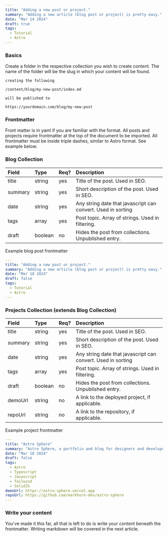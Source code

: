 ```yaml
---
title: "Adding a new post or project."
summary: "Adding a new article (blog post or project) is pretty easy."
date: "Mar 14 2024"
draft: true
tags:
  - Tutorial
  - Astro
---
```


### Basics

Create a folder in the respective collection you wish to create content. The name of the folder will be the slug in which your content will be found.

```text
creating the following

/content/blog/my-new-post/index.md

will be published to

https://yourdomain.com/blog/my-new-post

```

### Frontmatter

Front matter is in yaml if you are familiar with the format. All posts and projects require frontmatter at the top of the document to be imported. All frontmatter must be inside triple dashes, similar to Astro format. See example below.

### Blog Collection

| Field   | Type    | Req? | Description                                                  |
| :------ | :------ | :--- | :----------------------------------------------------------- |
| title   | string  | yes  | Title of the post. Used in SEO.                              |
| summary | string  | yes  | Short description of the post. Used in SEO.                  |
| date    | string  | yes  | Any string date that javascript can convert. Used in sorting |
| tags    | array   | yes  | Post topic. Array of strings. Used in filtering.             |
| draft   | boolean | no   | Hides the post from collections. Unpublished entry.          |

Example blog post frontmatter

```yaml
---
title: "Adding a new post or project."
summary: "Adding a new article (blog post or project) is pretty easy."
date: "Mar 18 2024"
draft: false
tags:
  - Tutorial
  - Astro
---
```

### Projects Collection (extends Blog Collection)

| Field   | Type    | Req? | Description                                                  |
| :------ | :------ | :--- | :----------------------------------------------------------- |
| title   | string  | yes  | Title of the post. Used in SEO.                              |
| summary | string  | yes  | Short description of the post. Used in SEO.                  |
| date    | string  | yes  | Any string date that javascript can convert. Used in sorting |
| tags    | array   | yes  | Post topic. Array of strings. Used in filtering.             |
| draft   | boolean | no   | Hides the post from collections. Unpublished entry.          |
| demoUrl | string  | no   | A link to the deployed project, if applicable.               |
| repoUrl | string  | no   | A link to the repository, if applicable.                     |

Example project frontmatter

```yaml
---
title: "Astro Sphere"
summary: "Astro Sphere, a portfolio and blog for designers and developers."
date: "Mar 18 2024"
draft: false
tags:
  - Astro
  - Typescript
  - Javascript
  - Tailwind
  - SolidJS
demoUrl: https://astro-sphere.vercel.app
repoUrl: https://github.com/markhorn-dev/astro-sphere
---
```

### Write your content

You've made it this far, all that is left to do is write your content beneath the frontmatter. Writing markdown will be covered in the next article.
